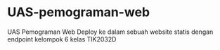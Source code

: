 # UAS-pemograman-web
UAS Pemograman Web Deploy ke dalam sebuah website statis dengan endpoint
kelompok 6 kelas TIK2032D
